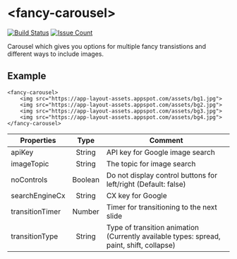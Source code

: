 # \<fancy-carousel\>

[![Build Status](https://travis-ci.org/annsonn/fancy-carousel.png?branch=master)](https://travis-ci.org/annsonn/fancy-carousel)
[![Issue Count](https://codeclimate.com/github/annsonn/fancy-carousel/badges/issue_count.svg)](https://codeclimate.com/github/annsonn/fancy-carousel)

Carousel which gives you options for multiple fancy transistions and different ways to include images.

## Example

```
<fancy-carousel>
    <img src="https://app-layout-assets.appspot.com/assets/bg1.jpg">
    <img src="https://app-layout-assets.appspot.com/assets/bg2.jpg">
    <img src="https://app-layout-assets.appspot.com/assets/bg3.jpg">
    <img src="https://app-layout-assets.appspot.com/assets/bg4.jpg">
</fancy-carousel>
```

| Properties      | Type    | Comment                                                                                  |
| --------------- |:-------:| ---------------------------------------------------------------------------------------- |
| apiKey          | String  | API key for Google image search                                                          |
| imageTopic      | String  | The topic for image search                                                               |
| noControls      | Boolean | Do not display control buttons for left/right (Default: false)                           |
| searchEngineCx  | String  | CX key for Google                                                                        |
| transitionTimer | Number  | Timer for transitioning to the next slide                                                |
| transitionType  | String  | Type of transition animation (Currently available types: spread, paint, shift, collapse) |
